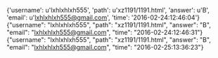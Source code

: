{'username': u'lxhlxhlxh555', 'path': u'xz1191/1191.html', 'answer': u'B', 'email': u'lxhlxhlxh555@gmail.com', 'time': '2016-02-24:12:46:04'}
{"username": "lxhlxhlxh555", "path": "xz1191/1191.html", "answer": "B", "email": "lxhlxhlxh555@gmail.com", "time": "2016-02-24:12:46:31"}
{"username": "lxhlxhlxh555", "path": "xz1191/1191.html", "answer": "B", "email": "lxhlxhlxh555@gmail.com", "time": "2016-02-25:13:36:23"}